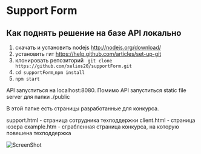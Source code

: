 Support Form
=========

## Как поднять решение на базе API локально

1. скачать и установить nodejs http://nodejs.org/download/
2. установить гит https://help.github.com/articles/set-up-git
3. клонировать репозиторий ``` git clone https://github.com/xelios20/supportForm.git```
4. ```cd supportForm```,```npm install```
5. ```npm start```

API запуститься на localhost:8080. Помимо API запуститься static file server для папки ./public 

В этой папке есть страницы разработанные для конкурса.

support.html - страница сотрудника техподдержки
client.html - страница юзера
example.htm - сграбленная страница конкурса, на которую повешена техподдержка

![ScreenShot](https://raw.github.com/xelios20/supportForm/master/public/screenshot.png)